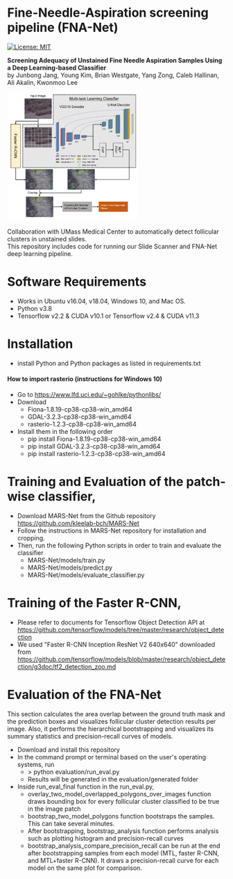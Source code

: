 # Fine-Needle-Aspiration screening pipeline (FNA-Net)
[![License: MIT](https://img.shields.io/badge/License-MIT-yellow.svg?style=plastic)](https://opensource.org/licenses/MIT) 

**Screening Adequacy of Unstained Fine Needle Aspiration Samples
Using a Deep Learning-based Classifier**  
by Junbong Jang, Young Kim, Brian Westgate, Yang Zong, Caleb Hallinan, Ali Akalin, Kwonmoo Lee

<!-- To learn more about our pipeline (FNA-Net), please read the [paper]( ) -->

<div text-align="center">
  <img width="300" src="./assets/cover_FNA.png" alt="FNA-Net">
</div>  

Collaboration with UMass Medical Center to automatically detect follicular clusters in unstained slides.  
This repository includes code for running our Slide Scanner and FNA-Net deep learning pipeline.


# Software Requirements
* Works in Ubuntu v16.04, v18.04, Windows 10, and Mac OS.
* Python v3.8
* Tensorflow v2.2 & CUDA v10.1 or Tensorflow v2.4 & CUDA v11.3


# Installation
* install Python and Python packages as listed in requirements.txt

#### How to import rasterio (instructions for Windows 10)
* Go to https://www.lfd.uci.edu/~gohlke/pythonlibs/
* Download 
  * Fiona-1.8.19-cp38-cp38-win_amd64
  * GDAL-3.2.3-cp38-cp38-win_amd64
  * rasterio-1.2.3-cp38-cp38-win_amd64
* Install them in the following order
  * pip install Fiona-1.8.19-cp38-cp38-win_amd64
  * pip install GDAL-3.2.3-cp38-cp38-win_amd64
  * pip install rasterio-1.2.3-cp38-cp38-win_amd64
  
# Training and Evaluation of the patch-wise classifier,
* Download MARS-Net from the Github repository https://github.com/kleelab-bch/MARS-Net
* Follow the instructions in MARS-Net repository for installation and cropping. 
* Then, run the following Python scripts in order to train and evaluate the classifier
    * MARS-Net/models/train.py 
    * MARS-Net/models/predict.py 
    * MARS-Net/models/evaluate_classifier.py 

# Training of the Faster R-CNN,
* Please refer to documents for Tensorflow Object Detection API at https://github.com/tensorflow/models/tree/master/research/object_detection
* We used "Faster R-CNN Inception ResNet V2 640x640" downloaded from https://github.com/tensorflow/models/blob/master/research/object_detection/g3doc/tf2_detection_zoo.md

# Evaluation of the FNA-Net
This section calculates the area overlap between the ground truth mask and the prediction boxes and
visualizes follicular cluster detection results per image. 
Also, it performs the hierarchical bootstrapping and visualizes its summary statistics and precision-recall curves of models.

* Download and install this repository 
* In the command prompt or terminal based on the user's operating systems, run  
  * \> python evaluation/run_eval.py
  * Results will be generated in the evaluation/generated folder
* Inside run_eval_final function in the run_eval.py, 
  * overlay_two_model_overlapped_polygons_over_images function draws bounding box for every follicular cluster classified to be true in the image patch
  * bootstrap_two_model_polygons function bootstraps the samples. This can take several minutes.
  * After bootstrapping, bootstrap_analysis function performs analysis such as plotting histogram and precision-recall curves      
  * bootstrap_analysis_compare_precision_recall can be run at the end after bootstrapping samples from each model (MTL, faster R-CNN, and MTL+faster R-CNN). It draws a precision-recall curve for each model on the same plot for comparison.

